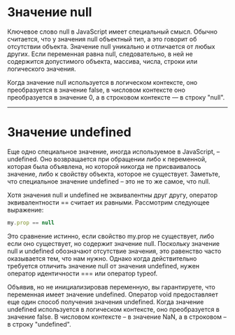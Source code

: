 # Значение null

Ключевое слово null в JavaScript имеет специальный смысл. Обычно считается, что у значения null объектный тип, а это говорит об отсутствии объекта. Значение null уникально и отличается от любых других. Если переменная равна null, следовательно, в ней не содержится допустимого объекта, массива, числа, строки или логического значения.

Когда значение null используется в логическом контексте, оно преобразуется в значение false, в числовом контексте оно преобразуется в значение 0, а в строковом контексте — в строку "null".

---

# Значение undefined

Еще одно специальное значение, иногда используемое в JavaScript, – undefined. Оно возвращается при обращении либо к переменной, которая была объявлена, но которой никогда не присваивалось значение, либо к свойству объекта, которое не существует. Заметьте, что специальное значение undefined – это не то же самое, что null.

Хотя значения null и undefined не эквивалентны друг другу, оператор эквивалентности == считает их равными. Рассмотрим следующее выражение:

```js
my.prop == null
```

Это сравнение истинно, если свойство my.prop не существует, либо если оно существует, но содержит значение null. Поскольку значение null и undefined обозначают отсутствие значения, это равенство часто оказывается тем, что нам нужно. Однако когда действительно требуется отличить значение null от значения undefined, нужен оператор идентичности === или оператор typeof.

Объявив, но не инициализировав переменную, вы гарантируете, что переменная имеет значение undefined. Оператор void предоставляет еще один способ получения значения undefined. Когда значение undefined используется в логическом контексте, оно преобразуется в значение false. В числовом контексте – в значение NaN, а в строковом – в строку "undefined".

